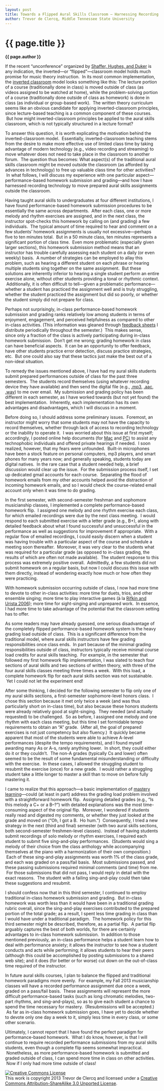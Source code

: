 ```yaml
---
layout: post
title: Towards a Flipped Aural Skills Classroom — Harnessing Recording Technology for Performance-Based Homework
author: Trevor de Clercq, Middle Tennessee State University
---
```


{{ page.title }}
================

**{{ page.author }}**

If the recent “unconference” organized by [Shaffer, Hughes, and Duker](http://flipcampmt.wordpress.com/schedule/) is any indication, the inverted—or “flipped”—classroom model holds much promise for music theory instruction.  In its most common implementation, the [inverted classroom](http://flippedlearning.org/) model looks something like this: The lecture portion of a course (traditionally done in class) is moved outside of class (as videos assigned to be watched at home), while the problem-solving portion of a course (traditionally done outside of class as homework) is done in class (as individual or group-based work).  The written theory curriculum seems like an obvious candidate for applying inverted-classroom principles, since lecture-based teaching is a common component of these courses.  But how might inverted-classroom principles be applied to the aural skills classroom, which is not typically structured in a lecture format?  

To answer this question, it is worth explicating the motivation behind the inverted-classroom model.  Essentially, inverted-classroom teaching stems from the desire to make more effective use of limited class time by taking advantage of modern technology (e.g., video recording and streaming) to move whatever does not need to take place in the classroom to another forum.  The question thus becomes: What aspect(s) of the traditional aural skills classroom might be moved outside the classroom (as afforded by advances in technology) to free up valuable class time for other activities?  In what follows, I will discuss my experience with one particular aspect—performance-based homework submission and grading—and how I have harnessed recording technology to move prepared aural skills assignments outside the classroom.

Having taught aural skills to undergraduates at four different institutions, I have found performance-based homework submission procedures to be essentially the same across departments.  After each class, one or more melody and rhythm exercises are assigned, and in the next class, the instructor spot-checks this homework by calling on (and grading) a few individuals.  The typical amount of time required to hear and comment on a few students’ homework assignments is usually not excessive—perhaps five to ten minutes total.  But in a 50 minute class, ten minutes represents a significant portion of class time.  Even more problematic (especially given larger sections), this homework submission method means that an instructor has trouble carefully assessing each student on a daily (or even weekly) basis.  A number of strategies can be employed to allay this problem, such as hearing a different student on each phrase or hearing multiple students sing together on the same assignment.  But these solutions are inherently inferior to hearing a single student perform an entire exercise alone, without other students providing a tonal or rhythmic context.  Additionally, it is often difficult to tell—given a problematic performance—whether a student has practiced the assignment well and is truly struggling, whether the student practiced the assignment but did so poorly, or whether the student simply did not prepare for class.    

Perhaps not surprisingly, in-class performance-based homework submission and grading ranks relatively low among students in terms of enjoyment, engagement, and perceived helpfulness as compared to other in-class activities. (This information was gleaned through [feedback sheets](http://web.mit.edu/5.95/handouts/student-feedback-blank-2up.pdf) I distribute periodically throughout the semester.)  This makes sense, since only a fraction of the class is actively participating during in-class homework submission.  Don’t get me wrong; grading homework in class can have beneficial aspects.  It can be an opportunity to offer feedback, have other students practice error detection, discuss practice strategies, etc.  But one could also say that these tactics just make the best out of a non-ideal situation.

To remedy the issues mentioned above, I have had my aural skills students submit prepared performances outside of class for the past three semesters.  The students record themselves (using whatever recording device they have available) and then send the digital file (e.g., [.mp3](http://en.wikipedia.org/wiki/MP3), [.aac](http://en.wikipedia.org/wiki/Advanced_Audio_Coding), [.wav](http://en.wikipedia.org/wiki/.wav)) to me over email.  My submission and grading policy has been different in each semester, as I have worked towards (but not yet found) the best implementation.  Inherently, each implementation has its own advantages and disadvantages, which I will discuss in a moment.        

Before doing so, I should address some preliminary issues.  Foremost, an instructor might worry that some students may not have the capacity to record themselves, whether through lack of access to recording technology or the inability to operate it.  I was worried about this issue at first myself; accordingly, I posted online help documents (for [Mac](http://www.midside.com/etc/how_to_record_audio/) and [PC](http://www.midside.com/etc/how_to_record_audio/windows.pdf)) to assist any technophobic individuals and offered private hearings if needed.  I soon realized, however, that my fears were unfounded.  Built-in microphones have been a stock feature on personal computers, mp3 players, and smart phones for many years now; and generally speaking, students today are digital natives.  In the rare case that a student needed help, a brief discussion would clear up the issue.  For the submission process itself, I set up dedicated gmail accounts for each course.  Separating the flood of homework emails from my other accounts helped avoid the distraction of incoming homework emails, and so I would check the course-related email account only when it was time to do grading.

In the first semester, with second-semester freshman and sophomore musicianship classes, I implemented a complete performance-based homework flip.  I assigned one melody and one rhythm exercise each class, for which emailed recordings were due by the next class meeting.  I would respond to each submitted exercise with a letter grade (e.g., B+), along with detailed feedback about what I found successful and unsuccessful in the performance as well as suggestions for improvement if appropriate.  With a regular flow of emailed recordings, I could easily discern when a student was having trouble with a particular aspect of the course and schedule a meeting soon thereafter.  Moreover, it was very clear to the students what was required for a particular grade (as opposed to in-class grading, the results of which are often not made available).  The student response to this process was extremely positive overall.  Admittedly, a few students did not submit homework on a regular basis, but now I could discuss this issue with them directly, instead of wondering exactly how much or how often they were practicing.  

With homework submission occurring outside of class, I now had more time to devote to other in-class activities: more time for duets, trios, and other ensemble singing; more time to play interactive games (à la [Rifkin and Urista 2006](http://jmtp.ou.edu/journal-article/developing-aural-skills-it%E2%80%99s-not-just-game)); more time for sight-singing and unprepared work.  In essence, I had more time to take advantage of the potential that the classroom setting has to offer.

As some readers may have already guessed, one serious disadvantage of the completely flipped performance-based homework system is the heavy grading load outside of class.  This is a significant difference from the traditional model, where aural skills instructors have few grading responsibilities once class ends.  In part because of the minimal grading responsibilities outside of class, instructors typically receive minimal course load credits for aural skills teaching.  For example, in the semester that followed my first homework flip implementation, I was slated to teach four sections of aural skills and two sections of written theory, with three of the four aural skills classes meeting three times a week.  With this load, a complete homework flip for each aural skills section was not sustainable.  Yet I could not let the experiment end!

After some thinking, I decided for the following semester to flip only one of my aural skills sections, a first-semester sophomore-level honors class.  I chose this section because it met only twice a week (and was thus particularly short on in-class time), but also because these honors students were already relatively good at sight-singing.  They needed (and actually requested) to be challenged.  So as before, I assigned one melody and one rhythm with each class meeting, but this time I set formidable tempo requirements to obtain an “A” grade.  (After all, the goal of prepared exercises is not just competency but also fluency.)  It quickly became apparent that most of the students were able to achieve A-level performances (despite the tempo requirements), and I found myself awarding many As or A-s, rarely anything lower.  In short, they could either do it or they couldn’t.  The non-A grades (typically Cs and lower) often seemed to be the result of some fundamental misunderstanding or difficulty with the exercise.  In these cases, I allowed the struggling student to resubmit the exercise (once) for a new grade.  I would rather a struggling student take a little longer to master a skill than to move on before fully mastering it.

I came to realize that this approach—a basic implementation of [mastery learning](http://books.google.com/books/about/Mastery_learning_theory_and_practice.html?id=OSCdAAAAMAAJ)—could (at least in part) address the grading load problem involved with a straightforward homework flip.  Assigning detailed grades (e.g., “Is this melody a C+ or a B–?”) with detailed explanations was the most time-consuming aspect of the original flip.  Moreover, I wondered if students really read and digested my comments, or whether they just looked at the grade and moved on (“Oh, I got a B.  Ho hum.”)  Consequently, I tried a new strategy in the next (third and final) semester (with two aural skills sections, both second-semester freshmen-level classes).  Instead of having students submit recordings of solo melody or rhythm exercises, I required each student to submit five sing-and-play performances.  (Students would sing a melody of their choice from the class anthology while accompanying themselves at the piano with a harmonization of their own composition.)  Each of these sing-and-play assignments was worth 1% of the class grade, and each was graded on a pass/fail basis.  Most submissions passed, and these passing submissions required minimal comments (and time) from me.  For those submissions that did not pass, I would reply in detail with the exact reasons.  The student with a failing sing-and-play could then take these suggestions and resubmit.  

I should confess now that in this third semester, I continued to employ traditional in-class homework submission and grading.  But in-class homework was worth less than it would have been in a traditional grading rubric overall, since the sing-and-play exercises contributed to the prepared portion of the total grade; as a result, I spent less time grading in class than I would have under a traditional paradigm.  The homework policy for this third semester might be described, therefore, as a partial flip.  A partial flip arguably captures the best of both worlds, for there are certainly advantages to in-class homework submission.  In addition to those mentioned previously, an in-class performance helps a student learn how to deal with performance anxiety; it allows the instructor to see how a student conducts and acts while performing; it allows students to hear their peers (although this could be accomplished by posting submissions to a shared web site); and it does (for better or for worse) cut down on the out-of-class time required of the instructor.

In future aural skills courses, I plan to balance the flipped and traditional homework paradigms more evenly.  For example, my Fall 2013 musicianship classes will have a recorded performance assignment due once a week, graded on a pass/fail basis.  These assignments will represent the more difficult performance-based tasks (such as long chromatic melodies, two-part rhythms, and sing-and-plays), so as to give each student a chance to spend the time necessary for mastery.  (Resubmissions will be accepted.)  As far as in-class homework submission goes, I have yet to decide whether to devote only one day a week to it, simply less time in every class, or some other scenario.    

Ultimately, I cannot report that I have found the perfect paradigm for performance-based homework.  What I do know, however, is that I will continue to require recorded performance submissions from my aural skills students, even though a complete flip seems somewhat impractical.  Nonetheless, as more performance-based homework is submitted and graded outside of class, I can spend more time in class on other activities.  Now if I only had more time outside of class!

<a rel="license" href="http://creativecommons.org/licenses/by-sa/3.0/"><img alt="Creative Commons License" style="border-width:0" src="http://i.creativecommons.org/l/by-sa/3.0/88x31.png" /></a><br />This work is copyright 2013 Trevor de Clercq and licensed under a <a rel="license" href="http://creativecommons.org/licenses/by-sa/3.0/">Creative Commons Attribution-ShareAlike 3.0 Unported License</a>.